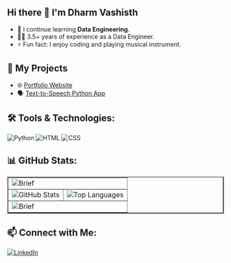 ## Hi there 👋 I'm Dharm Vashisth

- 🌱 I continue learning **Data Engineering**.
- 🧑‍💻 3.5+ years of experience as a Data Engineer.
- ⚡ Fun fact: I enjoy coding and playing musical instrument.

## 🚀 My Projects

- 🌐 [Portfolio Website](https://dharm-vashisth.github.io/)
- 🗣️ [Text-to-Speech Python App](https://github.com/dharm-vashisth/python/blob/main/Milestones/my_words.py)

## 🛠️ Tools & Technologies:

![Python](https://img.shields.io/badge/-Python-3776AB?style=flat&logo=python&logoColor=white)
![HTML](https://img.shields.io/badge/-HTML5-E34F26?style=flat&logo=html5&logoColor=white)
![CSS](https://img.shields.io/badge/-CSS3-1572B6?style=flat&logo=css3&logoColor=white)

## 📊 GitHub Stats:

<table border="2">
    <tr>
        <td colspan="2">
            <!-- GitHub Stats Card -->
            <img src="https://github-readme-activity-graph.vercel.app/graph?username=dharm-vashisth&theme=react-dark" alt="Brief" />
        </td>
    </tr>
    <tr>
        <td>
            <!-- GitHub Stats Card -->
            <img src="https://github-readme-stats.vercel.app/api?username=dharm-vashisth&theme=dark" alt="GitHub Stats" />
        </td>
        <td>
            <!-- Top Languages Card -->
            <img src="https://github-readme-stats.vercel.app/api/top-langs?username=dharm-vashisth&langs_count=8&theme=dark" alt="Top Languages" />
        </td>
    </tr>
    <tr>
        <td colspan="2">
            <!-- GitHub Stats Card -->
            <img src="https://github-readme-streak-stats.herokuapp.com/?user=dharm-vashisth&theme=dark" alt="Brief" />
        </td>
    </tr>
</table>

## 📫 Connect with Me:
[![LinkedIn](https://img.shields.io/badge/-Dharm%20Vashisth-blue?style=flat&logo=Linkedin&logoColor=white&link=https://www.linkedin.com/in/dharm-vashisth/)](https://www.linkedin.com/in/dharm-vashisth/)
